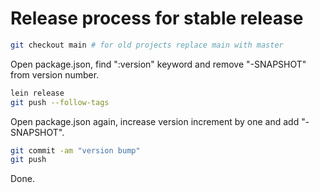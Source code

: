 # Release process for stable release

``` bash
git checkout main # for old projects replace main with master
```

Open package.json, find ":version" keyword and remove "-SNAPSHOT" from version number.

``` bash
lein release
git push --follow-tags
```

Open package.json again, increase version increment by one and add "-SNAPSHOT".

``` bash
git commit -am "version bump"
git push
```

Done.